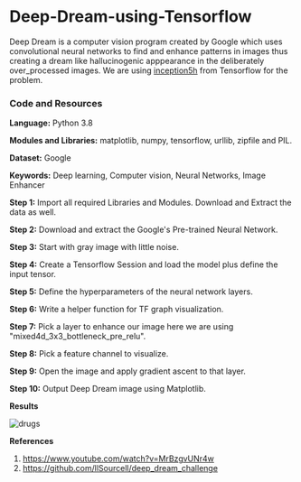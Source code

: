 # Deep-Dream-using-Tensorflow
 
Deep Dream is a computer vision program created by Google which uses convolutional neural networks to find and enhance patterns in images thus creating a dream like hallucinogenic apppearance in the deliberately over_processed images.
We are using [inception5h]((https://storage.googleapis.com//download.tensorflow.org//models//inception5h.zip)) from Tensorflow for the problem.

### Code and Resources

**Language:** Python 3.8

**Modules and Libraries:** matplotlib, numpy, tensorflow, urllib, zipfile and PIL.

**Dataset:** Google

**Keywords:** Deep learning, Computer vision, Neural Networks, Image Enhancer

**Step 1:** Import all required Libraries and Modules. Download and Extract the data as well.

**Step 2:** Download and extract the Google's Pre-trained Neural Network.

**Step 3:** Start with gray image with little noise.

**Step 4:** Create a Tensorflow Session and load the model plus define the input tensor.

**Step 5:** Define the hyperparameters of the neural network layers.

**Step 6:** Write a helper function for TF graph visualization.

**Step 7:** Pick a layer to enhance our image here we are using "mixed4d_3x3_bottleneck_pre_relu".

**Step 8:** Pick a feature channel to visualize.

**Step 9:** Open the image and apply gradient ascent to that layer.

**Step 10:** Output Deep Dream image using Matplotlib.

**Results**

![drugs]()

**References**

1. https://www.youtube.com/watch?v=MrBzgvUNr4w
2. https://github.com/llSourcell/deep_dream_challenge
